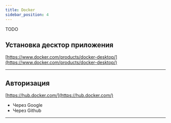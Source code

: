```yaml
---
title: Docker
sidebar_position: 4
---
```


TODO

## Установка десктор приложения

[https://www.docker.com/products/docker-desktop/](https://www.docker.com/products/docker-desktop/)

---

## Авторизация

[https://hub.docker.com/](https://hub.docker.com/)

- Через Google
- Через Github

---
